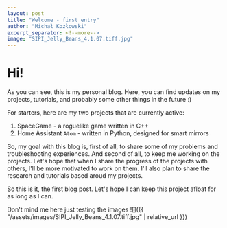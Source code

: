 ```yaml
---
layout: post
title: "Welcome - first entry"
author: "Michał Kozłowski"
excerpt_separator: <!--more-->
image: "SIPI_Jelly_Beans_4.1.07.tiff.jpg"
---
```

# Hi!
As you can see, this is my personal blog. Here, you can find updates on my projects, tutorials, and probably some other things in the future :)
<!--more-->
For starters, here are my two projects that are currently active:
1. SpaceGame - a roguelike game written in C++
2. Home Assistant `Atom` - written in Python, designed for smart mirrors

So, my goal with this blog is, first of all, to share some of my problems and troubleshooting experiences. And second of all, to keep me working on the projects. Let's hope that when I share the progress of the projects with others, I'll be more motivated to work on them. I'll also plan to share the research and tutorials based aroud my projects.

So this is it, the first blog post. Let's hope I can keep this project afloat for as long as I can.

Don't mind me here just testing the images
![]({{ "/assets/images/SIPI_Jelly_Beans_4.1.07.tiff.jpg" | relative_url }})